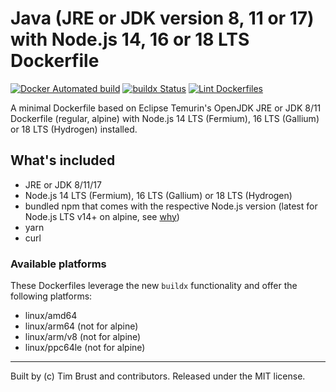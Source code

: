 # Java (JRE or JDK version 8, 11 or 17) with Node.js 14, 16 or 18 LTS Dockerfile

[![Docker Automated build](https://img.shields.io/docker/automated/timbru31/java-node.svg)](https://hub.docker.com/r/timbru31/java-node/)
[![buildx Status](https://github.com/timbru31/docker-java-node/workflows/buildx/badge.svg)](https://github.com/timbru31/docker-java-node/actions?query=workflow%3Abuildx)
[![Lint Dockerfiles](https://github.com/timbru31/docker-java-node/workflows/Lint%20Dockerfiles/badge.svg)](https://github.com/timbru31/docker-java-node/actions?query=workflow%3A%22Lint+Dockerfiles%22)

A minimal Dockerfile based on Eclipse Temurin's OpenJDK JRE or JDK 8/11 Dockerfile (regular, alpine) with Node.js 14 LTS (Fermium), 16 LTS (Gallium) or 18 LTS (Hydrogen) installed.

## What's included

- JRE or JDK 8/11/17
- Node.js 14 LTS (Fermium), 16 LTS (Gallium) or 18 LTS (Hydrogen)
- bundled npm that comes with the respective Node.js version (latest for Node.js LTS v14+ on alpine, see [why](https://gitlab.alpinelinux.org/alpine/aports/-/commit/25b10bd1a93e12a7e49fee38b0a229281ae49fb7))
- yarn
- curl

### Available platforms

These Dockerfiles leverage the new `buildx` functionality and offer the following platforms:

- linux/amd64
- linux/arm64 (not for alpine)
- linux/arm/v8 (not for alpine)
- linux/ppc64le (not for alpine)

---

Built by (c) Tim Brust and contributors. Released under the MIT license.
